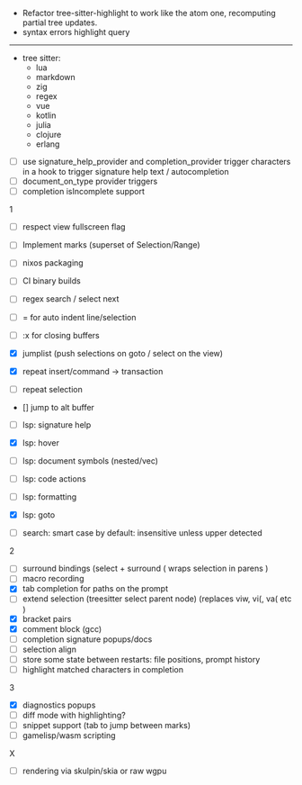 - Refactor tree-sitter-highlight to work like the atom one, recomputing partial tree updates.
- syntax errors highlight query

------

- tree sitter:
  - lua
  - markdown
  - zig
  - regex
  - vue
  - kotlin
  - julia
  - clojure
  - erlang

- [ ] use signature_help_provider and completion_provider trigger characters in
    a hook to trigger signature help text / autocompletion
- [ ] document_on_type provider triggers
- [ ] completion isIncomplete support

1
- [ ] respect view fullscreen flag
- [ ] Implement marks (superset of Selection/Range)
- [ ] nixos packaging
- [ ] CI binary builds

- [ ] regex search / select next
- [ ] = for auto indent line/selection
- [ ]  :x for closing buffers

- [x] jumplist (push selections on goto / select on the view)
- [x] repeat insert/command -> transaction
- [ ] repeat selection

- [] jump to alt buffer

- [ ] lsp: signature help
- [x] lsp: hover
- [ ] lsp: document symbols (nested/vec)
- [ ] lsp: code actions
- [ ] lsp: formatting
- [x] lsp: goto

- [ ] search: smart case by default: insensitive unless upper detected

2
- [ ] surround bindings (select + surround ( wraps selection in parens )
- [ ] macro recording
- [x] tab completion for paths on the prompt
- [ ] extend selection (treesitter select parent node) (replaces viw, vi(, va( etc )
- [x] bracket pairs
- [x] comment block (gcc)
- [ ] completion signature popups/docs
- [ ] selection align
- [ ] store some state between restarts: file positions, prompt history
- [ ] highlight matched characters in completion

3
- [x] diagnostics popups
- [ ] diff mode with highlighting?
- [ ] snippet support (tab to jump between marks)
- [ ] gamelisp/wasm scripting

X
- [ ] rendering via skulpin/skia or raw wgpu
